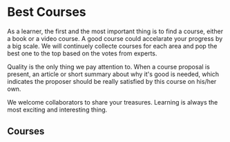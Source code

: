 # Best Courses
As a learner, the first and the most important thing is to find a course, either a book or a video course. A good course could accelarate your progress by a big scale. We will continuely collecte courses for each area and pop the best one to the top based on the votes from experts.

Quality is the only thing we pay attention to. When a course proposal is present, an article or short summary about why it's good is needed, which indicates the proposer should be really satisfied by this course on his/her own.

We welcome collaborators to share your treasures. Learning is always the most exciting and interesting thing.

## Courses
